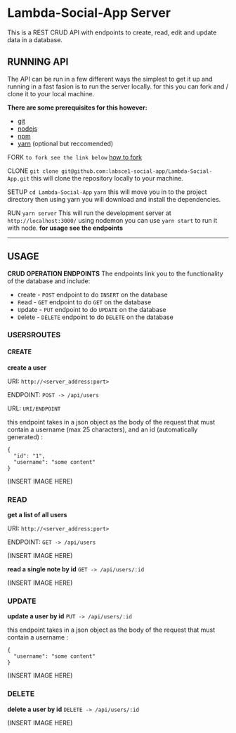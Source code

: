 # Lambda-Social-App Server

This is a REST CRUD API with endpoints to create, read, edit and update data in a database.

## RUNNING API

The API can be run in a few different ways the simplest to get it up and running in a fast fasion is to run the server locally. for this you can fork and / clone it to your local machine.

**There are some prerequisites for this however:**

- [git](https://www.linode.com/docs/development/version-control/how-to-install-git-on-linux-mac-and-windows/)
- [nodejs](https://nodejs.org/en/download/)
- [npm](https://docs.npmjs.com/getting-started/installing-node)
- [yarn](https://yarnpkg.com/lang/en/docs/install/#windows-stable) (optional but reccomended)

FORK
`to fork see the link below`
[how to fork](https://help.github.com/articles/fork-a-repo/)

CLONE
`git clone git@github.com:labsce1-social-app/Lambda-Social-App.git`
this will clone the repository locally to your machine.

SETUP
`cd Lambda-Social-App`
`yarn`
this will move you in to the project directory then using yarn you will download and install the dependencies.

RUN
`yarn server`
This will run the development server at `http://localhost:3000/` using nodemon
you can use `yarn start` to run it with node. **for usage see the endpoints**

---

## USAGE

**CRUD OPERATION ENDPOINTS**
The endpoints link you to the functionality of the database and include:

- `C`reate - `POST` endpoint to do `INSERT` on the database
- `R`ead - `GET` endpoint to do `GET` on the database
- `U`pdate - `PUT` endpoint to do `UPDATE` on the database
- `D`elete - `DELETE` endpoint to do `DELETE` on the database

### USERSROUTES

#### CREATE

**create a user**

URI: `http://<server_address:port>`

ENDPOINT: `POST -> /api/users`

URL: `URI/ENDPOINT`

this endpoint takes in a json object as the body of the request that must contain a username (max 25 characters), and an id (automatically generated) :

```
{
  "id": "1",
  "username": "some content"
}
```

(INSERT IMAGE HERE)

### READ

**get a list of all users**

URI: `http://<server_address:port>`

ENDPOINT: `GET -> /api/users`

(INSERT IMAGE HERE)

**read a single note by id**
`GET -> /api/users/:id`

(INSERT IMAGE HERE)

### UPDATE

**update a user by id**
`PUT -> /api/users/:id`

this endpoint takes in a json object as the body of the request that must contain a username :

```
{
  "username": "some content"
}
```

(INSERT IMAGE HERE)

### DELETE

**delete a user by id**
`DELETE -> /api/users/:id`

(INSERT IMAGE HERE)


